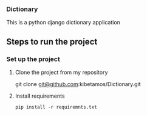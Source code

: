 ### Dictionary
This is a python django dictionary application

## Steps to run the project

### Set up the project 

1. Clone the project from my repository

      git clone git@github.com:kibetamos/Dictionary.git

2. Install requirements
   
       pip install -r requiremnts.txt


